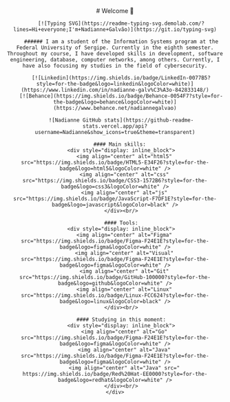 <!DOCTYPE html>
<html lang="en">
<head>
    <meta charset="UTF-8">
    <meta name="viewport" content="width=device-width, initial-scale=1.0">
    <title>Document</title>
    <style>
        .container {
            display: flex;
            justify-content: center;
            align-items: center;
            flex-direction: column;
            text-align: center;
        }
    </style>
</head>
<body>
    <div class="container">
        # Welcome 🤍
        
        [![Typing SVG](https://readme-typing-svg.demolab.com/?lines=Hi+everyone;I'm+Nadianne+Galvão)](https://git.io/typing-svg)
        
        ###### I am a student of the Information Systems program at the Federal University of Sergipe. Currently in the eighth semester. Throughout my course, I have developed skills in development, software engineering, database, computer networks, among others. Currently, I have also focusing my studies in the field of cybersecurity.
        
        [![Linkedin](https://img.shields.io/badge/LinkedIn-0077B5?style=for-the-badge&logo=linkedin&logoColor=white)](https://www.linkedin.com/in/nadianne-galv%C3%A3o-842833148/)
        [![Behance](https://img.shields.io/badge/Behance-0054F7?style=for-the-badge&logo=behance&logoColor=white)](https://www.behance.net/nadiannegalvao)
        
        ![Nadianne GitHub stats](https://github-readme-stats.vercel.app/api?username=Nadianne&show_icons=true&theme=transparent)
        
        #### Main skills: 
        <div style="display: inline_block">
          <img align="center" alt="html5" src="https://img.shields.io/badge/HTML5-E34F26?style=for-the-badge&logo=html5&logoColor=white" />
          <img align="center" alt="css" src="https://img.shields.io/badge/CSS3-1572B6?style=for-the-badge&logo=css3&logoColor=white" />
          <img align="center" alt="js" src="https://img.shields.io/badge/JavaScript-F7DF1E?style=for-the-badge&logo=javascript&logoColor=black" />
        </div><br/>
        
        #### Tools:
        <div style="display: inline_block">
          <img align="center" alt="Figma" src="https://img.shields.io/badge/Figma-F24E1E?style=for-the-badge&logo=figma&logoColor=white" />
          <img align="center" alt="Visual" src="https://img.shields.io/badge/Figma-F24E1E?style=for-the-badge&logo=figma&logoColor=white" />
          <img align="center" alt="Git" src="https://img.shields.io/badge/GitHub-100000?style=for-the-badge&logo=github&logoColor=white" />
          <img align="center" alt="Linux" src="https://img.shields.io/badge/Linux-FCC624?style=for-the-badge&logo=linux&logoColor=black" />
        </div><br/>
        
        #### Studying in this moment:
        <div style="display: inline_block">
          <img align="center" alt="Go" src="https://img.shields.io/badge/Figma-F24E1E?style=for-the-badge&logo=figma&logoColor=white" />
          <img align="center" alt="Java" src="https://img.shields.io/badge/Figma-F24E1E?style=for-the-badge&logo=figma&logoColor=white" />
          <img align="center" alt="Java" src="  https://img.shields.io/badge/Red%20Hat-EE0000?style=for-the-badge&logo=redhat&logoColor=white" />
        </div><br/>
    </div>
</body>
</html>


